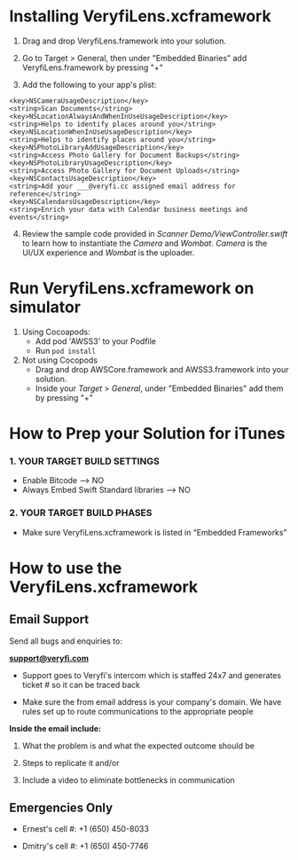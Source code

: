 # Installing VeryfiLens.xcframework

1. Drag and drop VeryfiLens.framework into your solution.

2. Go to Target > General, then under "Embedded Binaries" add VeryfiLens.framework by pressing "+"

3. Add the following to your app's plist:

```
<key>NSCameraUsageDescription</key>
<string>Scan Documents</string>
<key>NSLocationAlwaysAndWhenInUseUsageDescription</key>
<string>Helps to identify places around you</string>
<key>NSLocationWhenInUseUsageDescription</key>
<string>Helps to identify places around you</string>
<key>NSPhotoLibraryAddUsageDescription</key>
<string>Access Photo Gallery for Document Backups</string>
<key>NSPhotoLibraryUsageDescription</key>
<string>Access Photo Gallery for Document Uploads</string>
<key>NSContactsUsageDescription</key>
<string>Add your ___@veryfi.cc assigned email address for reference</string>
<key>NSCalendarsUsageDescription</key>
<string>Enrich your data with Calendar business meetings and events</string>
```

4. Review the sample code provided in _Scanner Demo/ViewController.swift_ to learn how to instantiate the _Camera_ and _Wombat_.
_Camera_ is the UI/UX experience and _Wombat_ is the uploader.



# Run VeryfiLens.xcframework on simulator
1. Using Cocoapods:
    - Add pod 'AWSS3' to your Podfile
    - Run `pod install`
2. Not using Cocopods
    - Drag and drop AWSCore.framework and AWSS3.framework into your solution.
    - Inside your _Target_ > _General_, under "Embedded Binaries" add them by pressing "+"


# How to Prep your Solution for iTunes

### 1. YOUR TARGET BUILD SETTINGS

- Enable Bitcode —> NO
- Always Embed Swift Standard libraries —> NO

### 2. YOUR TARGET BUILD PHASES

- Make sure VeryfiLens.xcframework is listed in “Embedded Frameworks”


# How to use the VeryfiLens.xcframework

## Email Support

Send all bugs and enquiries to:

**support@veryfi.com**

- Support goes to Veryfi's intercom which is staffed 24x7 and generates ticket # so it can be traced back

- Make sure the from email address is your company's domain. We have rules set up to route communications to the appropriate people

**Inside the email include:**

1. What the problem is and what the expected outcome should be

2. Steps to replicate it and/or

3. Include a video to eliminate bottlenecks in communication

## Emergencies Only

- Ernest's cell #: +1 (650) 450-8033

- Dmitry's cell #: +1 (650) 450-7746
